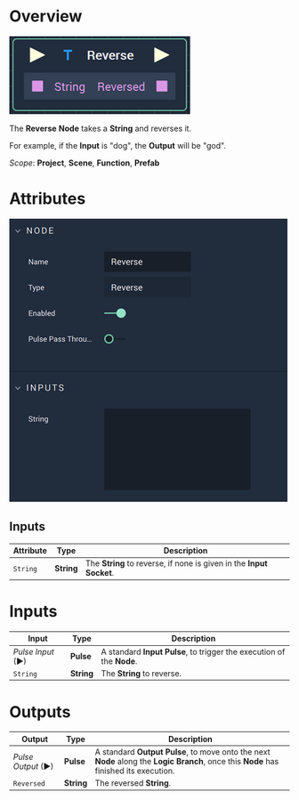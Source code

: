 # Overview

![The Reverse Node.](../../.gitbook/assets/reversenode.png)

The **Reverse** **Node** takes a **String** and reverses it.

For example, if the **Input** is "dog", the **Output** will be "god".

*Scope*: **Project**, **Scene**, **Function**, **Prefab**

# Attributes

![The Reverse Node Attributes.](../../.gitbook/assets/reverseattributes.png)

## Inputs

|Attribute|Type|Description|
|---|---|---|
| `String` | **String** | The **String** to reverse, if none is given in the **Input Socket**. |


# Inputs

|Input|Type|Description|
|---|---|---|
|*Pulse Input* (►)|**Pulse**|A standard **Input Pulse**, to trigger the execution of the **Node**.|
| `String` | **String** | The **String** to reverse. |

# Outputs

|Output|Type|Description|
|---|---|---|
|*Pulse Output* (►)|**Pulse**|A standard **Output Pulse**, to move onto the next **Node** along the **Logic Branch**, once this **Node** has finished its execution.|
| `Reversed` | **String** | The reversed **String**. |



